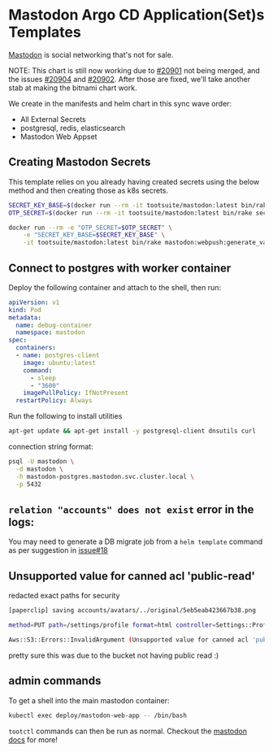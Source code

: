 # Mastodon Argo CD Application(Set)s Templates
[Mastodon](https://joinmastodon.org/) is social networking that's not for sale.

NOTE: This chart is still now working due to [#20901](https://github.com/bitnami/charts/pull/20901) not being merged, and the issues [#20904](https://github.com/bitnami/charts/issues/20904) and [#20902](https://github.com/bitnami/charts/issues/20902). After those are fixed, we'll take another stab at making the bitnami chart work.

We create in the manifests and helm chart in this sync wave order:
- All External Secrets
- postgresql, redis, elasticsearch
- Mastodon Web Appset

## Creating Mastodon Secrets
This template relies on you already having created secrets using the below method and then creating those as k8s secrets.

```bash
SECRET_KEY_BASE=$(docker run --rm -it tootsuite/mastodon:latest bin/rake secret)
OTP_SECRET=$(docker run --rm -it tootsuite/mastodon:latest bin/rake secret)

docker run --rm -e "OTP_SECRET=$OTP_SECRET" \
    -e "SECRET_KEY_BASE=$SECRET_KEY_BASE" \
    -it tootsuite/mastodon:latest bin/rake mastodon:webpush:generate_vapid_key 
```

## Connect to postgres with worker container
Deploy the following container and attach to the shell, then run:

```yaml
apiVersion: v1
kind: Pod
metadata:
  name: debug-container
  namespace: mastodon
spec:
  containers:
  - name: postgres-client
    image: ubuntu:latest
    command:
      - sleep
      - "3600"
    imagePullPolicy: IfNotPresent
  restartPolicy: Always
```

Run the following to install utilities

```bash
apt-get update && apt-get install -y postgresql-client dnsutils curl
```

connection string format:

```bash
psql -U mastodon \
  -d mastodon \
  -h mastodon-postgres.mastodon.svc.cluster.local \
  -p 5432
```

## `relation "accounts" does not exist` error in the logs:

You may need to generate a DB migrate job from a `helm template` command as per suggestion in [issue#18](https://github.com/mastodon/chart/issues/18#issuecomment-1369804876)

## Unsupported value for canned acl 'public-read'
redacted exact paths for security
```bash
[paperclip] saving accounts/avatars/../original/5eb5eab423667b38.png

method=PUT path=/settings/profile format=html controller=Settings::ProfilesController action=update status=500 error='Aws::S3::Errors::InvalidArgument: Unsupported value for canned acl 'public-read'' duration=368.45 view=0.00 db=1.15

Aws::S3::Errors::InvalidArgument (Unsupported value for canned acl 'public-read'):
```

pretty sure this was due to the bucket not having public read :)

## admin commands

To get a shell into the main mastodon container:
```bash
kubectl exec deploy/mastodon-web-app -- /bin/bash
```

`tootctl` commands can then be run as normal. Checkout the [mastodon docs](https://docs.joinmastodon.org/admin/tootctl/) for more!

